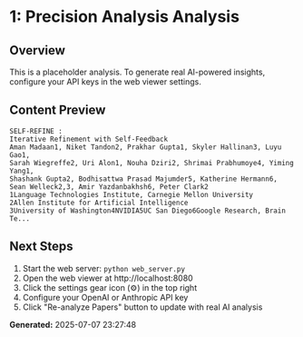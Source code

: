 
# 1: Precision Analysis Analysis

## Overview
This is a placeholder analysis. To generate real AI-powered insights, configure your API keys in the web viewer settings.

## Content Preview
```
SELF-REFINE :
Iterative Refinement with Self-Feedback
Aman Madaan1, Niket Tandon2, Prakhar Gupta1, Skyler Hallinan3, Luyu Gao1,
Sarah Wiegreffe2, Uri Alon1, Nouha Dziri2, Shrimai Prabhumoye4, Yiming Yang1,
Shashank Gupta2, Bodhisattwa Prasad Majumder5, Katherine Hermann6,
Sean Welleck2,3, Amir Yazdanbakhsh6, Peter Clark2
1Language Technologies Institute, Carnegie Mellon University
2Allen Institute for Artificial Intelligence
3University of Washington4NVIDIA5UC San Diego6Google Research, Brain Te...
```

## Next Steps
1. Start the web server: `python web_server.py`
2. Open the web viewer at http://localhost:8080
3. Click the settings gear icon (⚙️) in the top right
4. Configure your OpenAI or Anthropic API key
5. Click "Re-analyze Papers" button to update with real AI analysis

**Generated:** 2025-07-07 23:27:48
        